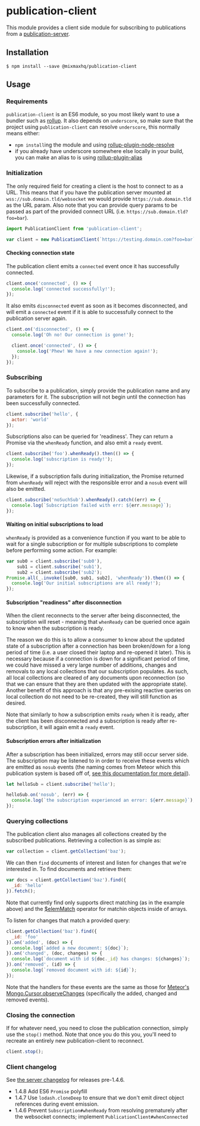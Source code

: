 publication-client
=====

This module provides a client side module for subscribing to publications from
a [publication-server](https://github.com/mixmaxhq/publication-server).

## Installation
```
$ npm install --save @mixmaxhq/publication-client
```

## Usage

### Requirements

`publication-client` is an ES6 module, so you most likely want to use a bundler
such as [rollup](https://github.com/rollup/rollup). It also depends on
`underscore`, so make sure that the project using `publication-client` can
resolve `underscore`, this normally means either:
  - `npm install`ing the module and using [rollup-plugin-node-resolve](https://github.com/rollup/rollup-plugin-node-resolve)
  - if you already have underscore somewhere else locally in your build, you
    can make an alias to is using [rollup-plugin-alias](https://github.com/frostney/rollup-plugin-alias)

### Initialization

The only required field for creating a client is the host to connect to as a
URL. This means that if you have the publication server mounted at
`wss://sub.domain.tld/websocket` we would provide `https://sub.domain.tld` as
the URL param. Also note that you can provide query params to be passed as
part of the provided connect URL (i.e. `https://sub.domain.tld?foo=bar`).

```js
import PublicationClient from 'publication-client';

var client = new PublicationClient(`https://testing.domain.com?foo=bar`);
```

#### Checking connection state

The publication client emits a `connected` event once it has successfully
connected.

```js
client.once('connected', () => {
  console.log('connected successfully!');
});
```

It also emits `disconnected` event as soon as it becomes disconnected, and
will emit a `connected` event if it is able to successfully connect to the
publication server again.
```js
client.on('disconnected', () => {
  console.log('Oh no! Our connection is gone!');

  client.once('connected', () => {
    console.log('Phew! We have a new connection again!');
  });
});
```

### Subscribing

To subscribe to a publication, simply provide the publication name and any
parameters for it. The subscription will not begin until the connection has
been successfully connected.

```js
client.subscribe('hello', {
  actor: 'world'
});
```

Subscriptions also can be queried for 'readiness'. They can return a Promise
via the `whenReady` function, and also emit a `ready` event.

```js
client.subscribe('foo').whenReady().then(() => {
  console.log('subscription is ready!');
});
```

Likewise, if a subscription fails during initialization, the Promise returned
from `whenReady` will reject with the responsible error and a `nosub` event
will also be emitted.

```js
client.subscribe('noSuchSub').whenReady().catch((err) => {
  console.log(`Subscription failed with err: ${err.message}`);
});
```

#### Waiting on initial subscriptions to load
`whenReady` is provided as a convenience function if you want to be able to
wait for a single subscription or for multiple subscriptions to complete
before performing some action. For example:

```js
var sub0 = client.subscribe('sub0'),
    sub1 = client.subscribe('sub1'),
    sub2 = client.subscribe('sub2');
Promise.all(_.invoke([sub0, sub1, sub2], 'whenReady')).then(() => {
  console.log('Our initial subscriptions are all ready!');
});
```

#### Subscription "readiness" after disconnection
When the client reconnects to the server after being disconnected, the
subscription will reset - meaning that `whenReady` can be queried once again
to know when the subscription is ready.

The reason we do this is to allow a consumer to know about the updated state of
a subscription after a connection has been broken/down for a long period of
time (i.e. a user closed their laptop and re-opened it later). This is
necessary because if a connection is down for a significant period of time, we
could have missed a very large number of additions, changes and removals to any
local collections that our subscription populates. As such, all local
collections are cleared of any documents upon reconnection (so that we can
ensure that they are then updated with the appropriate state). Another benefit
of this approach is that any pre-exising reactive queries on local collection
do not need to be re-created, they will still function as desired.

Note that similarly to how a subscription emits `ready` when it is ready, after
the client has been disconnected and a subscription is ready after
re-subscription, it will again emit a `ready` event.

#### Subscription errors after initialization
After a subscription has been initialized, errors may still occur server side.
The subscription may be listened to in order to receive these events which are
emitted as `nosub` events (the naming comes from Meteor which this publication
system is based off of, [see this documentation for more detail][meteor-ddp]).

```js
let helloSub = client.subscribe('hello');

helloSub.on('nosub', (err) => {
  console.log(`the subscription experienced an error: ${err.message}`);
});
```

### Querying collections

The publication client also manages all collections created by the subscribed
publications. Retrieving a collection is as simple as:

```js
var collection = client.getCollection('baz');
```

We can then `find` documents of interest and listen for changes that we're
interested in. To find documents and retrieve them:

```js
var docs = client.getCollection('baz').find({
  _id: 'hello'
}).fetch();
```

Note that currently find only supports direct matching (as in the example
above) and the [$elemMatch](https://docs.mongodb.com/manual/reference/operator/query/elemMatch/) operator for matchin objects inside of arrays.

To listen for changes that match a provided query:

```js
client.getCollection('baz').find({
  _id: 'foo'
}).on('added', (doc) => {
  console.log(`added a new document: ${doc}`);
}).on('changed', (doc, changes) => {
  console.log(`document with id ${doc._id} has changes: ${changes}`);
}).on('removed', (id) => {
  console.log(`removed document with id: ${id}`);
});
```

Note that the handlers for these events are the same as those for
[Meteor's Mongo.Cursor.observeChanges](https://docs.meteor.com/api/collections.html#Mongo-Cursor-observeChanges) (specifically the added, changed and removed events).

### Closing the connection
If for whatever need, you need to close the publication connection, simply use
the `stop()` method. Note that once you do this you, you'll need to recreate an
entirely new publication-client to reconnect.

```js
client.stop();
```

### Client changelog

See [the server changelog](https://github.com/mixmaxhq/publication-server/blob/master/README.md#server-changelog) for releases pre-1.4.6.

* 1.4.8 Add ES6 `Promise` polyfill
* 1.4.7 Use `lodash.cloneDeep` to ensure that we don't emit direct object references during event emission.
* 1.4.6 Prevent `Subscription#whenReady` from resolving prematurely after the websocket connects; implement `PublicationClient#whenConnected`

[meteor-ddp]: https://github.com/meteor/meteor/blob/devel/packages/ddp/DDP.md
